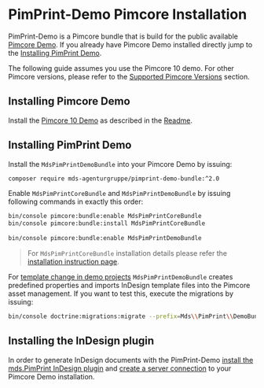 # PimPrint-Demo Pimcore Installation
PimPrint-Demo is a Pimcore bundle that is build for the public available [Pimcore Demo](https://github.com/pimcore/demo). If you already have Pimcore Demo installed directly jump to the [Installing PimPrint Demo](#page_Installing_PimPrint_Demo).

The following guide assumes you use the Pimcore 10 demo. For other Pimcore versions, please refer to the [Supported Pimcore Versions](../README.md#page_Supported_Pimcore_Versions) section.

## Installing Pimcore Demo
Install the [Pimcore 10 Demo](https://github.com/pimcore/demo/tree/10.2) as described in the [Readme](https://github.com/pimcore/demo/blob/10.2/README.md).

## Installing PimPrint Demo
Install the `MdsPimPrintDemoBundle` into your Pimcore Demo by issuing:
```bash
composer require mds-agenturgruppe/pimprint-demo-bundle:^2.0
```

Enable `MdsPimPrintCoreBundle` and `MdsPimPrintDemoBundle` by issuing following commands in exactly this order:
```bash
bin/console pimcore:bundle:enable MdsPimPrintCoreBundle
bin/console pimcore:bundle:install MdsPimPrintCoreBundle
 
bin/console pimcore:bundle:enable MdsPimPrintDemoBundle
```

> For `MdsPimPrintCoreBundle` installation details please refer the [installation instruction page](../01_Getting_Started/01_Installation.md#page_Installing_PimPrint_into_Pimcore_10).
> 

For [template change in demo projects](./03_DataPrint_Demos.md#page_Changing_the_Template) `MdsPimPrintDemoBundle` creates predefined properties and imports InDesign template files into the Pimcore asset management. If you want to test this, execute the migrations by issuing:
```bash
bin/console doctrine:migrations:migrate --prefix=Mds\\PimPrint\\DemoBundle\\Migrations
```
 
## Installing the InDesign plugin
In order to generate InDesign documents with the PimPrint-Demo [install the mds.PimPrint InDesign plugin](../01_Getting_Started/01_Installation.md) and [create a server connection](../20_InDesign_Plugin/00_Server_connection.md) to your Pimcore Demo installation.
